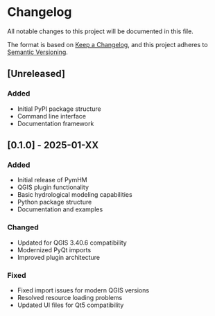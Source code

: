 # Changelog

All notable changes to this project will be documented in this file.

The format is based on [Keep a Changelog](https://keepachangelog.com/en/1.0.0/),
and this project adheres to [Semantic Versioning](https://semver.org/spec/v2.0.0.html).

## [Unreleased]

### Added
- Initial PyPI package structure
- Command line interface
- Documentation framework

## [0.1.0] - 2025-01-XX

### Added
- Initial release of PymHM
- QGIS plugin functionality
- Basic hydrological modeling capabilities
- Python package structure
- Documentation and examples

### Changed
- Updated for QGIS 3.40.6 compatibility
- Modernized PyQt imports
- Improved plugin architecture

### Fixed
- Fixed import issues for modern QGIS versions
- Resolved resource loading problems
- Updated UI files for Qt5 compatibility
